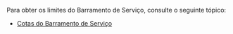 Para obter os limites do Barramento de Serviço, consulte o seguinte tópico:

-   [Cotas do Barramento de Serviço][Cotas do Barramento de Serviço]

  [Cotas do Barramento de Serviço]: http://msdn.microsoft.com/pt-br/library/azure/ee732538.aspx
